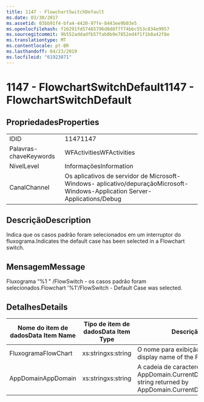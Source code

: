 ```yaml
---
title: 1147 - FlowchartSwitchDefault
ms.date: 03/30/2017
ms.assetid: 03bb91f4-bfa4-4420-97fe-8443ee9b03e5
ms.openlocfilehash: f16291fd57465796d8d8f7f74bbc553c834e9957
ms.sourcegitcommit: 9b552addadfb57fab0b9e7852ed4f1f1b8a42f8e
ms.translationtype: MT
ms.contentlocale: pt-BR
ms.lasthandoff: 04/23/2019
ms.locfileid: "61923871"
---
```

# <a name="1147---flowchartswitchdefault"></a><span data-ttu-id="353e5-102">1147 - FlowchartSwitchDefault</span><span class="sxs-lookup"><span data-stu-id="353e5-102">1147 - FlowchartSwitchDefault</span></span>
## <a name="properties"></a><span data-ttu-id="353e5-103">Propriedades</span><span class="sxs-lookup"><span data-stu-id="353e5-103">Properties</span></span>  
  
|||  
|-|-|  
|<span data-ttu-id="353e5-104">ID</span><span class="sxs-lookup"><span data-stu-id="353e5-104">ID</span></span>|<span data-ttu-id="353e5-105">1147</span><span class="sxs-lookup"><span data-stu-id="353e5-105">1147</span></span>|  
|<span data-ttu-id="353e5-106">Palavras-chave</span><span class="sxs-lookup"><span data-stu-id="353e5-106">Keywords</span></span>|<span data-ttu-id="353e5-107">WFActivities</span><span class="sxs-lookup"><span data-stu-id="353e5-107">WFActivities</span></span>|  
|<span data-ttu-id="353e5-108">Nível</span><span class="sxs-lookup"><span data-stu-id="353e5-108">Level</span></span>|<span data-ttu-id="353e5-109">Informações</span><span class="sxs-lookup"><span data-stu-id="353e5-109">Information</span></span>|  
|<span data-ttu-id="353e5-110">Canal</span><span class="sxs-lookup"><span data-stu-id="353e5-110">Channel</span></span>|<span data-ttu-id="353e5-111">Os aplicativos de servidor de Microsoft-Windows- aplicativo/depuração</span><span class="sxs-lookup"><span data-stu-id="353e5-111">Microsoft-Windows-Application Server-Applications/Debug</span></span>|  
  
## <a name="description"></a><span data-ttu-id="353e5-112">Descrição</span><span class="sxs-lookup"><span data-stu-id="353e5-112">Description</span></span>  
 <span data-ttu-id="353e5-113">Indica que os casos padrão foram selecionados em um interruptor do fluxograma.</span><span class="sxs-lookup"><span data-stu-id="353e5-113">Indicates the default case has been selected in a Flowchart switch.</span></span>  
  
## <a name="message"></a><span data-ttu-id="353e5-114">Mensagem</span><span class="sxs-lookup"><span data-stu-id="353e5-114">Message</span></span>  
 <span data-ttu-id="353e5-115">Fluxograma “%1 " /FlowSwitch - os casos padrão foram selecionados.</span><span class="sxs-lookup"><span data-stu-id="353e5-115">Flowchart '%1'/FlowSwitch - Default Case was selected.</span></span>  
  
## <a name="details"></a><span data-ttu-id="353e5-116">Detalhes</span><span class="sxs-lookup"><span data-stu-id="353e5-116">Details</span></span>  
  
|<span data-ttu-id="353e5-117">Nome do item de dados</span><span class="sxs-lookup"><span data-stu-id="353e5-117">Data Item Name</span></span>|<span data-ttu-id="353e5-118">Tipo de item de dados</span><span class="sxs-lookup"><span data-stu-id="353e5-118">Data Item Type</span></span>|<span data-ttu-id="353e5-119">Descrição</span><span class="sxs-lookup"><span data-stu-id="353e5-119">Description</span></span>|  
|--------------------|--------------------|-----------------|  
|<span data-ttu-id="353e5-120">Fluxograma</span><span class="sxs-lookup"><span data-stu-id="353e5-120">FlowChart</span></span>|<span data-ttu-id="353e5-121">xs:string</span><span class="sxs-lookup"><span data-stu-id="353e5-121">xs:string</span></span>|<span data-ttu-id="353e5-122">O nome para exibição do fluxograma.</span><span class="sxs-lookup"><span data-stu-id="353e5-122">The display name of the FlowChart.</span></span>|  
|<span data-ttu-id="353e5-123">AppDomain</span><span class="sxs-lookup"><span data-stu-id="353e5-123">AppDomain</span></span>|<span data-ttu-id="353e5-124">xs:string</span><span class="sxs-lookup"><span data-stu-id="353e5-124">xs:string</span></span>|<span data-ttu-id="353e5-125">A cadeia de caracteres retornada por AppDomain.CurrentDomain.FriendlyName.</span><span class="sxs-lookup"><span data-stu-id="353e5-125">The string returned by AppDomain.CurrentDomain.FriendlyName.</span></span>|
